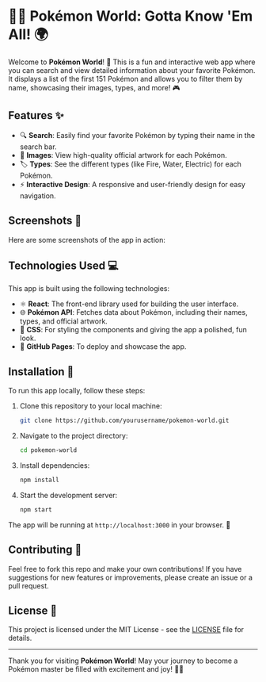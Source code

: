 # 🦸‍♂️ Pokémon World: Gotta Know 'Em All! 🌍

Welcome to **Pokémon World**! 🌟 This is a fun and interactive web app where you can search and view detailed information about your favorite Pokémon. It displays a list of the first 151 Pokémon and allows you to filter them by name, showcasing their images, types, and more! 🎮

## Features ✨

- 🔍 **Search**: Easily find your favorite Pokémon by typing their name in the search bar.
- 📸 **Images**: View high-quality official artwork for each Pokémon.
- 🏷️ **Types**: See the different types (like Fire, Water, Electric) for each Pokémon.
- ⚡ **Interactive Design**: A responsive and user-friendly design for easy navigation.

## Screenshots 📸

Here are some screenshots of the app in action:



## Technologies Used 💻

This app is built using the following technologies:

- ⚛️ **React**: The front-end library used for building the user interface.
- 🌐 **Pokémon API**: Fetches data about Pokémon, including their names, types, and official artwork.
- 💅 **CSS**: For styling the components and giving the app a polished, fun look.
- 🚀 **GitHub Pages**: To deploy and showcase the app.

## Installation 🔧

To run this app locally, follow these steps:

1. Clone this repository to your local machine:
    ```bash
    git clone https://github.com/yourusername/pokemon-world.git
    ```

2. Navigate to the project directory:
    ```bash
    cd pokemon-world
    ```

3. Install dependencies:
    ```bash
    npm install
    ```

4. Start the development server:
    ```bash
    npm start
    ```

The app will be running at `http://localhost:3000` in your browser. 🚀

## Contributing 🤝

Feel free to fork this repo and make your own contributions! If you have suggestions for new features or improvements, please create an issue or a pull request. 

## License 📜

This project is licensed under the MIT License - see the [LICENSE](LICENSE) file for details.

---

Thank you for visiting **Pokémon World**! May your journey to become a Pokémon master be filled with excitement and joy! 🎉🐾
